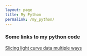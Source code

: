 ```yaml
---
layout: page
title: My Python
permalink: /my_python/
---
```


### Some links to my python code


[Slicing light curve data multiple ways](https://github.com/mtbk24/mtbk24.github.io/blob/master/notes/Slicing_Lightcurve_Data_Multiple_Ways_by_Times.ipynb)

